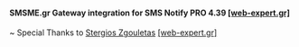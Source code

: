 #### SMSME.gr Gateway integration for SMS Notify PRO 4.39 [[web-expert.gr]](https://www.web-expert.gr/en/whmcs-addons-modules/item/44-whmcs-sms-notify)

~ Special Thanks to [Stergios Zgouletas](https://github.com/zstergios) [[web-expert.gr]](https://www.web-expert.gr)
